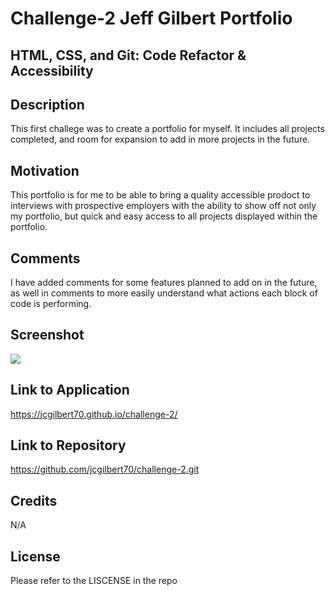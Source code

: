 # Challenge-2 Jeff Gilbert Portfolio 
## HTML, CSS, and Git: Code Refactor & Accessibility

## Description

This first challege was to create a portfolio for myself. It includes all projects completed, and room for expansion to add in more projects in the future.

## Motivation

This portfolio is for me to be able to bring a quality accessible prodoct to interviews with prospective employers with the ability to show off not only my portfolio, but quick and easy access to all projects displayed within the portfolio.

## Comments

I have added comments for some features planned to add on in the future, as well in comments to more easily understand what actions each block of code is performing.

## Screenshot

![](assets/images/screenshot.png)

## Link to Application

https://jcgilbert70.github.io/challenge-2/

## Link to Repository

https://github.com/jcgilbert70/challenge-2.git

## Credits

N/A

## License

Please refer to the LISCENSE in the repo